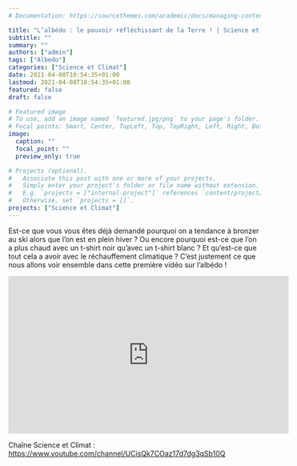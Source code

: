 ```yaml
---
# Documentation: https://sourcethemes.com/academic/docs/managing-content/

title: "L’albédo : le pouvoir réfléchissant de la Terre ! | Science et Climat #1"
subtitle: ""
summary: ""
authors: ["admin"]
tags: ["Albedo"]
categories: ["Science et Climat"]
date: 2021-04-08T10:54:35+01:00
lastmod: 2021-04-08T10:54:35+01:00
featured: false
draft: false

# Featured image
# To use, add an image named `featured.jpg/png` to your page's folder.
# Focal points: Smart, Center, TopLeft, Top, TopRight, Left, Right, BottomLeft, Bottom, BottomRight.
image:
  caption: ""
  focal_point: ""
  preview_only: true

# Projects (optional).
#   Associate this post with one or more of your projects.
#   Simply enter your project's folder or file name without extension.
#   E.g. `projects = ["internal-project"]` references `content/project/deep-learning/index.md`.
#   Otherwise, set `projects = []`.
projects: ["Science et Climat"]
---
```


Est-ce que vous vous êtes déjà demandé pourquoi on a tendance à bronzer au ski alors que l’on est en plein hiver ? Ou encore pourquoi est-ce que l’on a plus chaud avec un t-shirt noir qu’avec un t-shirt blanc ? Et qu’est-ce que tout cela a avoir avec le réchauffement climatique ? C’est justement ce que nous allons voir ensemble dans cette première vidéo sur l’albédo !

<iframe width="560" height="315" src="https://www.youtube.com/embed/Qhd_4bt4fWs" title="YouTube video player" frameborder="0" allow="accelerometer; autoplay; clipboard-write; encrypted-media; gyroscope; picture-in-picture" allowfullscreen></iframe>

Chaîne Science et Climat : https://www.youtube.com/channel/UCisQk7COaz17d7dg3qSb10Q

